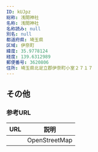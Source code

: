 ```yaml
---
ID: kUJpz
総称: 浅間神社
名称: 浅間神社
名称読み: null
別名: null
都道府県: 埼玉県
区域: 伊奈町
緯度: 35.9778124
経度: 139.6312989
郵便番号: 3620806
住所: 埼玉県北足立郡伊奈町小室２７１７
---
```


## その他

### 参考URL

| URL | 説明          |
| --- | ------------- |
|     | OpenStreetMap |
